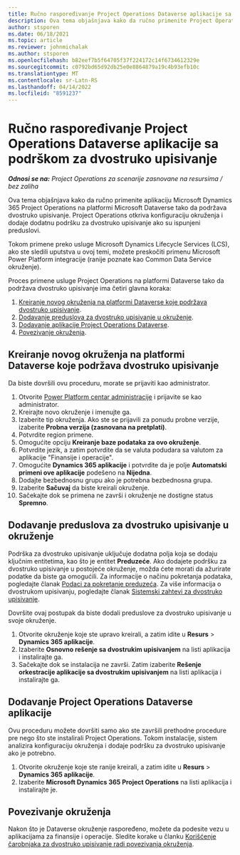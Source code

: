 ```yaml
---
title: Ručno raspoređivanje Project Operations Dataverse aplikacije sa podrškom za dvostruko upisivanje
description: Ova tema objašnjava kako da ručno primenite Project Operations Dataverse aplikaciju tako da podržava dvostruko upisivanje.
author: stsporen
ms.date: 06/18/2021
ms.topic: article
ms.reviewer: johnmichalak
ms.author: stsporen
ms.openlocfilehash: b82eef7b5f64705f37f224172c14f6734612329e
ms.sourcegitcommit: c0792bd65d92db25e0e8864879a19c4b93efb10c
ms.translationtype: MT
ms.contentlocale: sr-Latn-RS
ms.lasthandoff: 04/14/2022
ms.locfileid: "8591237"
---
```

# <a name="manually-deploy-the-project-operations-dataverse-app-with-dual-write-support"></a>Ručno raspoređivanje Project Operations Dataverse aplikacije sa podrškom za dvostruko upisivanje

_**Odnosi se na:** Project Operations za scenarije zasnovane na resursima / bez zaliha_

Ova tema objašnjava kako da ručno primenite aplikaciju Microsoft Dynamics 365 Project Operations na platformi Microsoft Dataverse tako da podržava dvostruko upisivanje. Project Operations otkriva konfiguraciju okruženja i dodaje dodatnu podršku za dvostruko upisivanje ako su ispunjeni preduslovi.

Tokom primene preko usluge Microsoft Dynamics Lifecycle Services (LCS), ako ste sledili uputstva u ovoj temi, možete preskočiti primenu Microsoft Power Platform integracije (ranije poznate kao Common Data Service okruženje).

Proces primene usluge Project Operations na platformi Dataverse tako da podržava dvostruko upisivanje ima četiri glavna koraka:

1. [Kreiranje novog okruženja na platformi Dataverse koje podržava dvostruko upisivanje](#create).
2. [Dodavanje preduslova za dvostruko upisivanje u okruženje](#prerequisites).
3. [Dodavanje aplikacije Project Operations Dataverse](#dataverse).
4. [Povezivanje okruženja](#link).

## <a name="create-a-new-environment-in-dataverse-that-supports-dual-write"></a><a name="create"></a>Kreiranje novog okruženja na platformi Dataverse koje podržava dvostruko upisivanje

Da biste dovršili ovu proceduru, morate se prijaviti kao administrator.

1. Otvorite [Power Platform centar administracije](https://admin.powerplatform.com) i prijavite se kao administrator.
2. Kreirajte novo okruženje i imenujte ga.
3. Izaberite tip okruženja. Ako ste se prijavili za ponudu probne verzije, izaberite **Probna verzija (zasnovana na pretplati)**.
4. Potvrdite region primene.
5. Omogućite opciju **Kreiranje baze podataka za ovo okruženje**. 
6. Potvrdite jezik, a zatim potvrdite da se valuta podudara sa valutom za aplikacije "Finansije i operacije".
7. Omogućite **Dynamics 365 aplikacije** i potvrdite da je polje **Automatski primeni ove aplikacije** podešeno na **Nijedna**.
8. Dodajte bezbednosnu grupu ako je potrebna bezbednosna grupa.
9. Izaberite **Sačuvaj** da biste kreirali okruženje.
10. Sačekajte dok se primena ne završi i okruženje ne dostigne status **Spremno**.

## <a name="add-dual-write-prerequisites-to-the-environment"></a><a name="prerequisites"></a>Dodavanje preduslova za dvostruko upisivanje u okruženje

Podrška za dvostruko upisivanje uključuje dodatna polja koja se dodaju ključnim entitetima, kao što je entitet **Preduzeće**. Ako dodajete podršku za dvostruko upisivanje u postojeće okruženje, možda ćete morati da ažurirate podatke da biste ga omogućili. Za informacije o načinu pokretanja podataka, pogledajte članak [Podaci za pokretanje preduzeća](/dynamics365/fin-ops-core/dev-itpro/data-entities/dual-write/bootstrap-company-data). Za više informacija o dvostrukom upisivanju, pogledajte članak [Sistemski zahtevi za dvostruko upisivanje](/dynamics365/fin-ops-core/dev-itpro/data-entities/dual-write/dual-write-system-req).

Dovršite ovaj postupak da biste dodali preduslove za dvostruko upisivanje u svoje okruženje.

1. Otvorite okruženje koje ste upravo kreirali, a zatim idite u **Resurs** \> **Dynamics 365 aplikacije**.
2. Izaberite **Osnovno rešenje sa dvostrukim upisivanjem** na listi aplikacija i instalirajte ga.
3. Sačekajte dok se instalacija ne završi. Zatim izaberite **Rešenje orkestracije aplikacije sa dvostrukim upisivanjem** na listi aplikacija i instalirajte ga.

## <a name="add-the-project-operations-dataverse-app"></a><a name="dataverse"></a>Dodavanje Project Operations Dataverse aplikacije

Ovu proceduru možete dovršiti samo ako ste završili prethodne procedure pre nego što ste instalirali Project Operations. Tokom instalacije, sistem analizira konfiguraciju okruženja i dodaje podršku za dvostruko upisivanje ako je potrebno.

1. Otvorite okruženje koje ste ranije kreirali, a zatim idite u **Resurs** \> **Dynamics 365 aplikacije**.
2. Izaberite **Microsoft Dynamics 365 Project Operations** na listi aplikacija i instalirajte je.

## <a name="link-your-environments"></a><a name="link"></a>Povezivanje okruženja

Nakon što je Dataverse okruženje raspoređeno, možete da podesite vezu u aplikacijama za finansije i operacije. Sledite korake u članku [Korišćenje čarobnjaka za dvostruko upisivanje radi povezivanja okruženja](/dynamics365/fin-ops-core/dev-itpro/data-entities/dual-write/link-your-environment).

